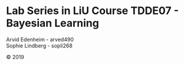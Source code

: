 # Lab Series in LiU Course TDDE07 - Bayesian Learning

Arvid Edenheim - arved490
<br />
Sophie Lindberg - sopli268

© 2019
